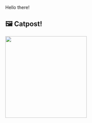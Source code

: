 Hello there!



## 🖼️ Catpost!

<sub>
    <img src="https://cdn2.thecatapi.com/images/d0c.jpg" height="256">
</sub>

